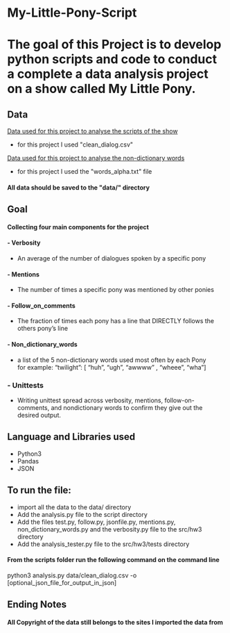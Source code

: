 # My-Little-Pony-Script

# The goal of this Project is to develop python scripts and code to conduct a complete a data analysis project on a show called My Little Pony.

## Data <br>
[Data used for this project to analyse the scripts of the show](https://www.kaggle.com/liury123/my-little-pony-transcript) <br>
- for this project I used "clean_dialog.csv" <br>

[Data used for this project to analyse the non-dictionary words](https://github.com/dwyl/english-words) <br>
- for this project I used the "words_alpha.txt" file <br>

#### All data should be saved to the "data/" directory 



## Goal <br>
#### Collecting four main components for the project
#### - Verbosity <br>
  - An average of the number of dialogues spoken by a specific pony
#### - Mentions <br>
 - The number of times a specific pony was mentioned by other ponies

#### - Follow_on_comments <br>
- The fraction of times each pony has a line that DIRECTLY follows the others pony’s line

#### - Non_dictionary_words <br>
-  a list of the 5 non-dictionary words used most often by each Pony <br>
for example: “twilight”: [ “huh”, “ugh”, “awwww” , “wheee”, “wha”]

### - Unittests <br>
- Writing unittest spread across verbosity, mentions, follow-on-comments, and nondictionary words to confirm they give out the desired output.

## Language and Libraries used
- Python3
- Pandas
- JSON

## To run the file:
- import all the data to the data/ directory
- Add the analysis.py file to the script directory
- Add the files test.py, follow.py, jsonfile.py, mentions.py, non_dictionary_words.py and the verbosity.py file to the src/hw3 directory
- Add the analysis_tester.py file to the src/hw3/tests directory

#### From the scripts folder run the following command on the command line
python3 analysis.py data/clean_dialog.csv -o [optional_json_file_for_output_in_json]

## Ending Notes
#### All Copyright of the data still belongs to the sites I imported the data from
